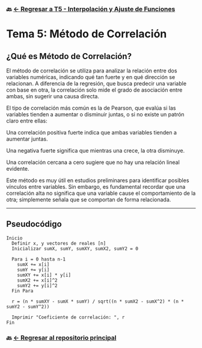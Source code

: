 ### 🔙 [← Regresar a T5 - Interpolación y Ajuste de Funciones](https://github.com/ANTONY2812/M-todosNum-ricosLalo/tree/main/T5%20-%20Interpolaci%C3%B3n%20y%20Ajuste%20de%20Funciones)

#   Tema 5: Método de Correlación

## ¿Qué es Método de Correlación?

El método de correlación se utiliza para analizar la relación entre dos variables numéricas, indicando qué tan fuerte y en qué dirección se relacionan. A diferencia de la regresión, que busca predecir una variable con base en otra, la correlación solo mide el grado de asociación entre ambas, sin sugerir una causa directa.

El tipo de correlación más común es la de Pearson, que evalúa si las variables tienden a aumentar o disminuir juntas, o si no existe un patrón claro entre ellas:

Una correlación positiva fuerte indica que ambas variables tienden a aumentar juntas.

Una negativa fuerte significa que mientras una crece, la otra disminuye.

Una correlación cercana a cero sugiere que no hay una relación lineal evidente.

Este método es muy útil en estudios preliminares para identificar posibles vínculos entre variables. Sin embargo, es fundamental recordar que una correlación alta no significa que una variable cause el comportamiento de la otra; simplemente señala que se comportan de forma relacionada.

---

##  Pseudocódigo

```plaintext
Inicio
  Definir x, y vectores de reales [n]
  Inicializar sumX, sumY, sumXY, sumX2, sumY2 = 0

  Para i = 0 hasta n-1
    sumX += x[i]
    sumY += y[i]
    sumXY += x[i] * y[i]
    sumX2 += x[i]^2
    sumY2 += y[i]^2
  Fin Para

  r = (n * sumXY - sumX * sumY) / sqrt((n * sumX2 - sumX^2) * (n * sumY2 - sumY^2))

  Imprimir "Coeficiente de correlación: ", r
Fin
```

### 🔙 [← Regresar al repositorio principal](https://github.com/ANTONY2812/M-todosNum-ricosLalo)

